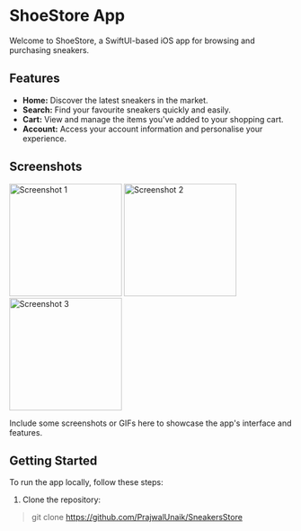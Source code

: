 # ShoeStore App

Welcome to ShoeStore, a SwiftUI-based iOS app for browsing and purchasing sneakers.

## Features

- **Home:** Discover the latest sneakers in the market.
- **Search:** Find your favourite sneakers quickly and easily.
- **Cart:** View and manage the items you've added to your shopping cart.
- **Account:** Access your account information and personalise your experience.

## Screenshots

<img src="Simulator%20Screenshot%20-%20iPhone%2015%20-%202024-01-17%20at%2011.36.47.png" alt="Screenshot 1" width="200"/> <img src="Simulator%20Screenshot%20-%20iPhone%2015%20-%202024-01-17%20at%2011.37.04.png" alt="Screenshot 2" width="200"/> <img src="Simulator%20Screenshot%20-%20iPhone%2015%20-%202024-01-17%20at%2011.37.11.png" alt="Screenshot 3" width="200"/>

Include some screenshots or GIFs here to showcase the app's interface and features.

## Getting Started

To run the app locally, follow these steps:

1. Clone the repository:

> git clone https://github.com/PrajwalUnaik/SneakersStore
